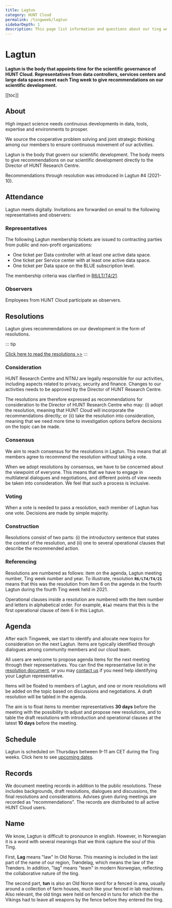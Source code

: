 ```yaml
---
title: Lagtun
category: HUNT Cloud
permalink: /tingweek/lagtun
sidebarDepth: 1
description: This page list information and questions about our ting weeks.
---
```


# Lagtun

**Lagtun is the body that appoints time for the scientific governance of HUNT Cloud. Representatives from data controllers, services centers and large data spaces meet each Ting week to give recommendations on our scientific development.**

[[toc]]




## About

High impact science needs continuous developments in data, tools, expertise and environments to prosper. 

We source the cooperative problem solving and joint strategic thinking among our members to ensure continuous movement of our activities. 

Lagtun is the body that govern our scientific development. The body meets to give recommendations on our scientific development directly to the Director of HUNT Research Centre. 

Recommendations through resolution was introduced in Lagtun #4 (2021-10). 





## Attendance

Lagtun meets digitally. Invitations are forwarded on email to the following representatives and observers:

### Representatives

The following Lagtun membership tickets are issued to contracting parties from public and non-profit organizations:

* One ticket per Data controller with at least one active data space.
* One ticket per Service center with at least one active data space. 
* One ticket per Data space on the BLUE subscription level.

The membership criteria was clarified in [R6/LT/T4/21](https://assets.hdc.ntnu.no/assets/tingweek/hunt-cloud-tingweek4-resolutions.pdf#page=5).

### Observers

Employees from HUNT Cloud participate as observers.







## Resolutions

Lagtun gives recommendations on our development in the form of resolutions. 

::: tip

[Click here to read the resolutions >>](/tingweek/resolutions) 
:::

### Consideration

HUNT Research Centre and NTNU are legally responsible for our activities, including aspects related to privacy, security and finance. Changes to our activities needs to be approved by the Director of HUNT Research Centre. 

The resolutions are therefore expressed as recommendations for consideration to the Director of HUNT Research Centre who may: (i) adopt the resolution, meaning that HUNT Cloud will incorporate the recommendations directly; or (ii) take the resolution into consideration, meaning that we need more time to investigation options before decisions on the topic can be made.

### Consensus

We aim to reach consensus for the resolutions in Lagtun. This means that all members agree to recommend the resolution without taking a vote.

When we adopt resolutions by consensus, we have to be concerned about the viewpoint of everyone. This means that we have to engage in multilateral dialogues and negotiations, and different points of view needs be taken into consideration. We feel that such a process is inclusive. 

### Voting

When a vote is needed to pass a resolution, each member of Lagtun has one vote. Decisions are made by simple majority. 

### Construction

Resolutions consist of two parts: (i) the introductory sentence that states the context of the resolution, and (ii) one to several operational clauses that describe the recommended action. 

### Referencing

Resolutions are numbered as follows: item on the agenda, Lagtun meeting number, Ting week number and year. To illustrate, resolution **`R6/LT4/T4/21`** means that this was the resolution from item 6 on the agenda in the fourth Lagtun during the fourth Ting week held in 2021. 

Operational clauses inside a resolution are numbered with the item number and letters in alphabetical order. For example, **`6(a)`** means that this is the first operational clause of item 6 in this Lagtun.












## Agenda

After each Tingweek, we start to identify and allocate new topics for consideration on the next Lagtun. Items are typically identified through dialogues among community members and our cloud team.

All users are welcome to propose agenda items for the next meeting through their representatives. You can find the representative list in the [resolution document](/tingweek/resolutions), or you may [contact us](/contact/) if you need help identifying your Lagtun representative. 

Items will be floated to members of Lagtun, and one or more resolutions will be added on the topic based on discussions and negotiations. A draft resolution will be tabled in the agenda. 

The aim is to float items to member representatives **30 days** before the meeting with the possibility to adjust and propose new resolutions, and to table the draft resolutions with introduction and operational clauses at the latest **10 days** before the meeting.








## Schedule

Lagtun is scheduled on Thursdays between 9-11 am CET during the Ting weeks. Click here to see [upcoming dates](/tingweek/#dates-and-agendas).







## Records

We document meeting records in addition to the public resolutions. These includes backgrounds, draft resolutions, dialogues and discussions, the final resolutions and considerations. Advises given during meetings are recorded as "recommendations". The records are distributed to all active HUNT Cloud users. 




## Name

We know, Lagtun is difficult to pronounce in english. However, in Norwegian it is a word with several meanings that we think capture the soul of this Ting. 

First, **Lag** means "law" In Old Norse. This meaning is included in the last part of the name of our region, Trøndelag, which means the law of the Trønders. In addition, "lag" means "team" in modern Norwegian, reflecting the collaborative nature of the ting. 

The second part, **tun** is also an Old Norse word for a fenced in area, usually around a collection of farm houses, much like your fenced in lab machines. Also relevant, the old tings were held on fenced in tuns for which the the Vikings had to leave all weapons by the fence before they entered the ting.


